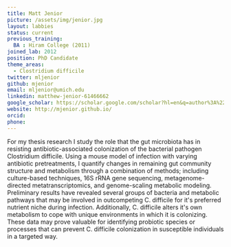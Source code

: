 ```yaml
---
title: Matt Jenior
picture: /assets/img/jenior.jpg
layout: labbies
status: current
previous_training:
  BA : Hiram College (2011)
joined_lab: 2012
position: PhD Candidate
theme_areas:
  - Clostridium difficile
twitter: mljenior
github: mjenior
email: mljenior@umich.edu
linkedin: matthew-jenior-61466662
google_scholar: https://scholar.google.com/scholar?hl=en&q=author%3A%22Matthew+Jenior%22&btnG=&as_sdt=1%2C23&as_sdtp=
website: http://mjenior.github.io/
orcid:
phone:
---
```


For my thesis research I study the role that the gut microbiota has in resisting antibiotic-associated colonization of 
the bacterial pathogen Clostridium difficile. Using a mouse model of infection with varying antibiotic pretreatments, 
I quantify changes in remaining gut community structure and metabolism through a combination of methods; including 
culture-based techniques, 16S rRNA gene sequencing, metagenome-directed metatranscriptomics, and genome-scaling metabolic 
modeling. Preliminary results have revealed several groups of bacteria and metabolic pathways that may be involved in 
outcompeting C. difficile for it's preferred nutrient niche during infection. Additionally, C. difficile alters it's own 
metabolism to cope with unique environments in which it is colonizing. These data may prove valuable for identifying 
probiotic species or processes that can prevent C. difficile colonization in susceptible individuals in a targeted way.